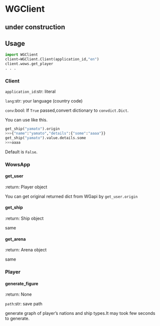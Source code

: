 # WGClient
## under construction
## Usage
```py
import WGClient
client=WGClient.Client(application_id,"en")
client.wows.get_player
. . .
```
### Client
`application_id`:str: literal

`lang`:str: your language (country code)

`conv`:bool:
If `True` passed,convert dictionary to `convdict.Dict`.

You can use like this.
```py
get_ship("yamato").origin
>>>{"name":"yamato","details":{"some":"aaaa"}}
get_ship("yamato").value.details.some
>>>aaaa
```
Default is `False`.

### WowsApp
#### get_user
:return: Player object

You can get original returned dict from WGapi by `get_user.origin`
#### get_ship
:return: Ship object

same
#### get_arena
:return: Arena object

same
### Player
#### generate_figure
:return: None

`path`:str: save path

generate graph of player’s nations and ship types.It may took few seconds to generate.

